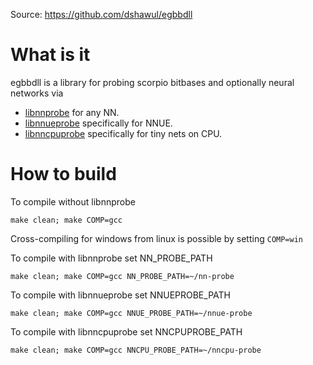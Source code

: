 Source: https://github.com/dshawul/egbbdll

# What is it

egbbdll is a library for probing scorpio bitbases and optionally neural networks via

  * [libnnprobe](https://github.com/dshawul/nn-probe) for any NN.
  * [libnnueprobe](https://github.com/dshawul/nnue-probe) specifically for NNUE.
  * [libnncpuprobe](https://github.com/dshawul/nncpu-probe) specifically for tiny nets on CPU.

# How to build

To compile without libnnprobe

    make clean; make COMP=gcc 

Cross-compiling for windows from linux is possible by setting `COMP=win`

To compile with libnnprobe set NN_PROBE_PATH

    make clean; make COMP=gcc NN_PROBE_PATH=~/nn-probe

To compile with libnnueprobe set NNUEPROBE_PATH

    make clean; make COMP=gcc NNUE_PROBE_PATH=~/nnue-probe

To compile with libnncpuprobe set NNCPUPROBE_PATH

    make clean; make COMP=gcc NNCPU_PROBE_PATH=~/nncpu-probe
